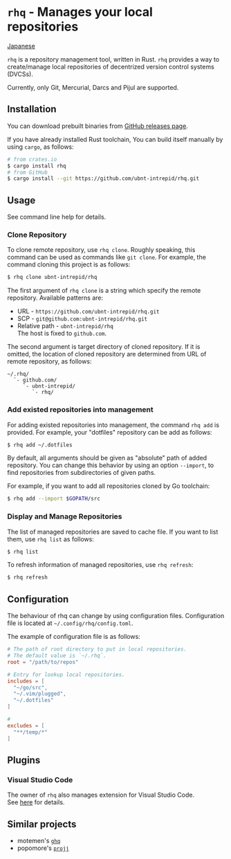 # `rhq` - Manages your local repositories

[Japanese](README.ja.md)

`rhq` is a repository management tool, written in Rust.
`rhq` provides a way to create/manage local repositories of decentrized version control systems (DVCSs).

Currently, only Git, Mercurial, Darcs and Pijul are supported.

## Installation
You can download prebuilt binaries from [GitHub releases page](https://github.com/ubnt-intrepid/rhq/releases).

If you have already installed Rust toolchain, You can build itself manually by using `cargo`, as follows:
```sh
# from crates.io
$ cargo install rhq
# from GitHub
$ cargo install --git https://github.com/ubnt-intrepid/rhq.git
```

## Usage
See command line help for details.

### Clone Repository
To clone remote repository, use `rhq clone`.
Roughly speaking, this command can be used as commands like `git clone`.
For example, the command cloning this project is as follows:
```sh
$ rhq clone ubnt-intrepid/rhq
```
The first argument of `rhq clone` is a string which specify the remote repository.
Available patterns are:
* URL - `https://github.com/ubnt-intrepid/rhq.git`
* SCP - `git@github.com:ubnt-intrepid/rhq.git`
* Relative path - `ubnt-intrepid/rhq`  
  The host is fixed to `github.com`.

The second argument is target directory of cloned repository. If it is omitted, the location of cloned repository are determined from URL of remote repository, as follows:
```
~/.rhq/
  `- github.com/
     `- ubnt-intrepid/
        `- rhq/
```

### Add existed repositories into management
For adding existed repositories into management, the command `rhq add` is provided.
For example, your "dotfiles" repository can be add as follows:
```sh
$ rhq add ~/.dotfiles
```

By default, all arguments should be given as "absolute" path of added repository.
You can change this behavior by using an option `--import`, to find repositories from subdirectories of given paths.

For example, if you want to add all repositories cloned by Go toolchain:
```sh
$ rhq add --import $GOPATH/src
```

### Display and Manage Repositories
The list of managed repositories are saved to cache file.
If you want to list them, use `rhq list` as follows:
```sh
$ rhq list
```

To refresh information of managed repositories, use `rhq refresh`:
```sh
$ rhq refresh
```

## Configuration
The behaviour of rhq can change by using configuration files.
Configuration file is located at `~/.config/rhq/config.toml`.

The example of configuration file is as follows:

```toml
# The path of root directory to put in local repositories.
# The default value is `~/.rhq`.
root = "/path/to/repos"  

# Entry for lookup local repositories.
includes = [
  "~/go/src",
  "~/.vim/plugged",
  "~/.dotfiles"
]

# 
excludes = [
  "**/temp/*"
]
```

## Plugins

### Visual Studio Code
The owner of `rhq` also manages extension for Visual Studio Code.  
See [here](https://marketplace.visualstudio.com/items?itemName=ubnt-intrepid.vscode-rhq) for details.

## Similar projects
* motemen's [`ghq`](https://github.com/motemen/ghq)
* popomore's [`projj`](https://github.com/popomore/projj)
